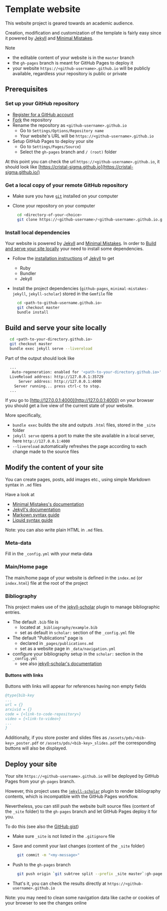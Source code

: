 # Template website

This website project is geared towards an academic audience.

Creation, modification and customization of the template is fairly easy since it powered by [Jekyll](https://jekyllrb.com/) and [Minimal Mistakes](https://mmistakes.github.io/minimal-mistakes/).

Note

- the editable content of your website is in the `master` branch
- the `gh-pages` branch is meant for GitHub Pages to deploy it
- your website `https://<github-username>.github.io` will be publicly available, regardless your repository is public or private

## Prerequisites

### Set up your GitHub repository

- [Register for a GitHub account](https://github.com/join)
- [Fork](https://github.com/CRIStAL-Sigma/cristal-sigma.github.io/fork) the repository
- Rename the repository as `<github-username>.github.io`
  - Go to `Settings/Options/Repository name`
  - Your website's URL will be `https://<github-username>.github.io`
- Setup GitHub Pages to deploy your site
  - Go to `Settings/Pages/Source`)
  - Select the `gh-pages` branch and `/ (root)` folder

At this point you can check the url `https://<github-username>.github.io`, it should look like [https://cristal-sigma.github.io](https://cristal-sigma.github.io/)

### Get a local copy of your remote GitHub repository

- Make sure you have [`git`](https://git-scm.com/) installed on your computer
- Clone your repository on your computer

  ```bash
    cd <directory-of-your-choice>
    git clone https://<github-username>/<github-username>.github.io.git
  ```

### Install local dependencies

Your website is powered by [Jekyll](https://jekyllrb.com/) and [Minimal Mistakes](https://mmistakes.github.io/minimal-mistakes/).
In order to [Build and serve your site locally](#Build-and-serve-your-site-locally) your need to install some dependencies.

- Follow the [installation instructions](https://jekyllrb.com/docs/installation/) of [Jekyll](https://jekyllrb.com/) to get

  - Ruby
  - Bundler
  - Jekyll

- Install the project dependencies (`github-pages`, `minimal-mistakes-jekyll`, `jekyll-scholar`) stored in the `Gemfile` file

  ```bash
    cd <path-to-github-username.github.io>
    git checkout master
    bundle install
  ```

## Build and serve your site locally

```bash
  cd <path-to-your-directory.github.io>
  git checkout master
  bundle exec jekyll serve --livereload
```

Part of the output should look like

```bash
  ...
   Auto-regeneration: enabled for '<path-to-your-directory.github.io>'
  LiveReload address: http://127.0.0.1:35729
      Server address: http://127.0.0.1:4000
    Server running... press ctrl-c to stop.
  ...
```

If you go to [http://127.0.0.1:4000](http://127.0.0.1:4000) on your browser you should get a live view of the current state of your website.

More specifically,

- `bundle exec` builds the site and outputs `.html` files, stored in the `_site` folder
- `jekyll serve` opens a port to make the site available in a local server, here `http://127.0.0.1:4000`
- `--livereload` automatically refreshes the page according to each change made to the source files

## Modify the content of your site

You can create pages, posts, add images etc., using simple Markdown syntax in `.md` files

Have a look at
- [Minimal Mistakes's documentation](https://mmistakes.github.io/minimal-mistakes/docs/configuration/)
- [Jekyll's documentation](https://jekyllrb.com/docs/)
- [Markown syntax guide](https://www.markdownguide.org/)
- [Liquid syntax guide](https://shopify.github.io/liquid/)

Note: you can also write plain HTML in `.md` files.

### Meta-data

Fill in the `_config.yml` with your meta-data

### Main/Home page

The main/home page of your website is defined in the `index.md` (or `index.html`) file at the root of the project

### Bibliography

This project makes use of the [jekyll-scholar](https://github.com/inukshuk/jekyll-scholar) plugin to manage bibliographic entries.

- The default `.bib` file is
  - located at `_bibliography/example.bib`
  - set as default in `scholar:` section of the `_config.yml` file
- The default "Publications" page is
  - declared in `_pages/publications.md`
  - set as a website page in `_data/navigation.yml`
- configure your bibliography setup in the `scholar:` section in the `_config.yml`
  - see also [jekyll-scholar's documentation](https://github.com/inukshuk/jekyll-scholar)

#### Buttons with links

Buttons with links will appear for references having non empty fields

```bibtex
@type{bib-key
...
url = {}
arxivid = {}
code = {<link-to-code-repository>}
video = {<link-to-video>}
...
}
```

Additionally, if you store poster and slides files as `/assets/pds/<bib-key>_poster.pdf` or `/assets/pds/<bib-key>_slides.pdf`
the corresponding buttons will also be displayed.

## Deploy your site

Your site `https://<github-username>.github.io` will be deployed by GitHub Pages from your `gh-pages` branch.

However, this project uses the [`jekyll-scholar`](https://github.com/inukshuk/jekyll-scholar) plugin to render bibliography contents, which is incompatible with the GitHub Pages workflow.

Nevertheless, you can still push the website built source files (content of the `_site` folder) to the `gh-pages` branch and let GitHub Pages deploy it for you.

To do this (see also the [GitHub gist](https://gist.github.com/cobyism/4730490#gistcomment-3288642))

- Make sure `_site` is not listed in the `.gitignore` file
- Save and commit your last changes (content of the `_site` folder)

  ```bash
    git commit -m "<my-message>"
  ```

- Push to the `gh-pages` branch

  ```bash
    git push origin `git subtree split --prefix _site master`:gh-pages --force
  ```

- That's it, you can check the results directly at `https://<github-username>.github.io`

Note: you may need to clean some navigation data like cache or cookies of your browser to see the changes online

